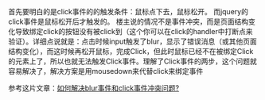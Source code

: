 首先要明白的是click事件的的触发条件：鼠标点下去，鼠标松开。
而jquery的click事件是鼠标松开后才触发的。
楼主说的情况不是事件冲突，而是页面结构变化导致绑定click的按钮没有被click到（这个你可以在click的handler中打断点来验证）。详细点说就是：点击时候input触发了blur，显示了错误消息（或其他页面结构变化），而这时候再松开鼠标，完成Click，但此时鼠标已经不在被绑定Click的元素上了，所以也就无法触发Click事件。理解了Click事件的两步，这个问题就容易解决了，解决方案是用mousedown来代替click来绑定事件

参考这片文章：[如何解决blur事件和click事件冲突问题?](https://www.zhihu.com/question/29623049)
